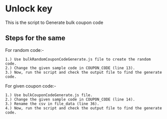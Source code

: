 # Unlock key
This is the script to Generate bulk coupon code

## Steps for the same

For random code:- 

    1.) Use bulkRandomCouponCodeGenerate.js file to create the random code.
    2.) Change the given sample code in COUPON_CODE (line 13).
    3.) Now, run the script and check the output file to find the generate code.

For given coupon code:-

    1.) Use bulkCouponCodeGenerate.js file.
    2.) Change the given sample code in COUPON_CODE (line 14).
    3.) Rename the csv in file_data (line 36).
    4.) Now, run the script and check the output file to find the generate code.
